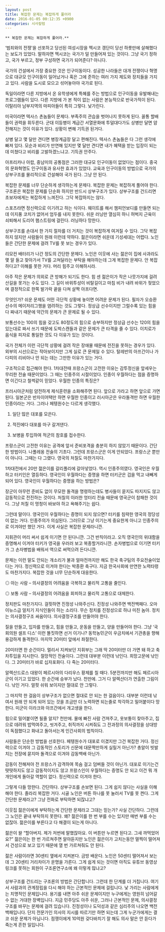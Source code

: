 ```yaml
---
layout: post
title: 복잡한 문제는 복잡하게 풀어라
date: 2016-01-05 00:12:35 +0900
categories: 시사칼럼
---
```

 


    ** 복잡한 문제는 복잡하게 풀어라.** 

  


‘범죄와의 전쟁’을 선포하고 당선된 여성시장을 멕시코 갱단이 당선 하룻만에 살해했다는 보도가 있었다. 말하자면 멕시코는 국가가 덜 만들어져 있는 것이다. 그냥 국기 정하고, 국가 부르고, 정부 구성하면 국가가 되어준다? 아니다. 

  


국가의 건설에서 가장 중요한 것은 인구이동이다. 성공한 나라들은 대개 전쟁이나 혁명으로 대규모 인구이동이 일어났거나 혹은 그에 준하는 여러 가지 제도와 장치들을 가지고 있다. 사람을 도시로 모으고 섞어놓아야 국가로 된다. 

  


독일이라면 다른 지방에서 온 유학생에게 특혜를 주는 방법으로 인구이동을 유발해내는 프로그램들이 있다. 다른 지방에 가 본 적이 없는 사람은 본능적으로 반국가적이 된다. 이탈리아 남부지역의 마피아들이 특히 그렇다. 낯가린다. 

  


미국이라면 텍사스 촌놈들이 문제다. 부족주의 관습을 벗어나지 못하게 된다. 꼴통 할배들이 권력을 휘두른다. 군대 이등병이 계급간 서열문화에 투덜대다가도 상병만 달면 얌전해지는 것이 이유가 있다. 상황이 변해 기득권 된거다.

  


상병 달고 몇 달만 견디면 병장계급장 달고 편해진다. 텍사스 촌놈들은 다 그런 생각에 빠져 있다. 모순과 비리가 만연해 있지만 몇 달만 견디면 내가 혜택을 받는 입장이 되는데 미쳤다고 비리를 고발하겠느냐고. 기득권 안주다.

  


아프리카나 아랍, 중남미의 공통점은 그러한 대규모 인구이동이 없었다는 점이다. 중국의 문화혁명도 인구이동과 유사한 효과가 있었다. 교육과 인구이동의 방법으로 국가의 상부구조를 물리적으로 건설해야 국가 된다. 그냥 안 된다.

  


복잡한 문제를 너무 단순하게 생각하는게 문제다. 복잡한 문제는 복잡하게 풀어야 한다. 구조론은 복잡한 문제를 단순화 하지만 반드시 상부구조가 있다. 상부구조를 건드리면 초보자에게는 복잡하게 느껴진다. 그닥 복잡하지는 않다.

  


스포츠라면 정신력으로 이기려고 하는 식이다. 웨이트를 해서 챔피언보디를 만들면 되는데 이지풍 코치가 없어서 엄두를 내지 못한다. 쉬운 러닝만 열심히 하니 허벅지 근육이 쇠퇴해서 도리어 햄스트링에 걸린다. 러닝하다 망한다.

  


상부구조를 손대서 한 가지 절차를 더 거치는 것이 복잡하게 여겨질 수 있다. 그닥 복잡하지 않지만 사람들이 원래 이런데 약하다. 젊은이라면 쉬운데 기성세대는 어렵다. 노인들은 간단한 문제에 걸려 TV를 못 보는 경우가 있다.

  


리모컨 배터리가 나간 정도의 간단한 문제다. 노인은 이웃에 사는 젊은이 집에 사과라도 몇 알 들고 찾아가서 TV를 고쳐달라는 부탁을 해야하는데 그게 복잡한 문제다. 안 복잡하다고? 이해를 못한 거다. 머리 힘주고 이해하시라. 

  


아주 작은 문제가 의외로 큰 방해가 되기도 한다. 힘 센 젊은이가 작은 나뭇가지에 걸려 산길을 못가는 수도 있다. 그 길이 바위투성이 비탈길이고 마침 비가 내려 바위가 젖었으며 결정적으로 한쪽 발가락 끝을 다쳐 살짝 아프다면. 

  


무엇인가? 쉬운 문제도 어떤 극단적 상황에 놓이면 어려운 문제가 된다. 필자가 오승환 선수의 메이저리그행을 염려하는 것도 그렇다. 정상급 선수이지만 그럴수록 있는 힘을 다 짜내기 때문에 약간의 문제가 큰 문제로 될 수 있다. 

  


보통선수는 100의 힘을 갖고도 80정도의 힘으로 승부하지만 정상급 선수는 120의 힘을 있는대로 짜서 쓰기 때문에 도박스캔들과 같은 문제가 큰 타격을 줄 수 있다. 이치로가 음식을 피자로 통일한 것도 다 이유가 있는 것이다.

  


국가 전체가 이런 극단적 상황에 걸려 작은 장애물 때문에 전진을 못하는 경우가 있다. 외부의 시선으로는 작아보이지만 그게 실로 큰 문제일 수 있다. 탈레반의 아프간이나 가다피의 리비아나 안 되는 데는 그만한 이유가 있는 거다. 

  


구조적으로 접근해야 한다. 1차대전때 프랑스군이 고전한 이유는 감투정신을 앞세우는 무리한 전술 때문이었다. 그 때는 인종주의 시절이었다. 인종이 우월하다는 점을 증명하면 이긴다고 철썩같이 믿었다. 우월한 인종의 특징은? 

  


프러시아군처럼 얌전하게 제식훈련을 소화해주면 된다. 앞으로 가라고 하면 앞으로 가면 된다. 일본군은 반자이어택만 하면 우월한 인종이고 러시아군은 우라돌격만 하면 우월한 인종이라는 거다. 그러나 페텡원수는 다르게 생각했다. 

  


1) 일단 많은 대포를 모은다.  
      
2) 적진에다 대포를 마구 갈겨댄다.  
      
3) 보병을 투입하여 적군의 참호를 접수한다. 

  


프랑스군이 고전한 이유는 공격에 앞서 준비포격을 충분히 하지 않았기 때문이다. 간단한 방법이다. 나폴레옹 전술의 기초다. 그런데 프랑스군은 이게 안되었다. 프랑스군 뿐만이 아니다. 그때는 다 그랬다. 영국의 처칠도 마찬가지다. 

  


1차대전에서 20만 젊은이를 갈리폴리에 갈아넣었다. 역시 인종주의였다. 영국인은 우월하고 터키인은 열등하다. 영국인이 우월하다는 증명을 하면 터키군은 겁을 먹고 내빼게 되어 있다. 영국인이 우월하다는 증명을 하는 방법은? 

  


장군이 아무런 준비도 없이 무모한 돌격을 명령하는데도 병사들이 묻지도 따지지도 않고 감동적으로 전진하는 것이다. 처칠의 이러한 엉터리 전술 때문에 영국군이 참패한 것이다. 그냥 처칠 이 멍청이 바보야 하고 욕해주기는 쉽다. 

  


그런데 말이다. 영국인이 우월하다는 증명이 되지 않으면? 터키를 침략한 영국의 정당성이 없는 거다. 인종주의가 의심된다. 그러므로 그냥 이기는게 중요한게 아니고 인종주의로 이겨야만 했던 거다. 이게 사실은 복잡한 문제라니깐. 

  


지휘관이 머리 써서 쉽게 이기면 안 된다니깐. 그건 반칙이라고. 오직 영국인의 위대함을 증명해서 이겨야 터키가 영국을 우러러 보고 복종할거라니깐. 손자병법으로 이기면 터키가 그 손자병법을 배워서 역으로 써먹으려 든다니깐. 

  


문제는 이런 말도 안되는 개소리가 불과 얼마전까지만 해도 한국 축구팀의 주요전술이었다는 거다. 정신력으로 이겨야 한다는 박종환 축구다. 지금 한국사회에 만연한 노력타령도 마찬가지다. 복잡한 것을 너무 단순하게 대응한다. 

  


◎ 아는 사람 – 의사결정의 어려움을 극복하고 물리적 고통을 줄인다.

◎ 보통 사람 – 의사결정의 어려움을 회피하고 물리적 고통으로 대체한다. 

  


정치판도 마찬가지다. 걸핏하면 진정성 나와주신다. 진정성 나와주면 백전백패다. 오마이뉴스급 얼치기 지식인들이 하는 소리다. 무슨 정치를 진정성으로 하냐 미친 놈아. 정치는 의사결정구조 싸움이다. 의사결정구조를 만들어야 한다. 

  


질을 만들고, 입자를 만들고, 힘을 만들고, 운동을 만들고, 양을 만들어야 한다. 그냥 ‘국회의원 셀프 디스’ 이런 똘짓하면 선거 이기나? 동학농민군이 우금치에서 기관총을 향해 용감하게 돌격한다. 마지막 20미터 앞에서 좌절한다. 

  


20미터면 한 순간이다. 멀리서 지켜보던 지휘부는 그래 딱 20미터만 더 가면 돼 하고 축차투입을 지시한다. 절망적인 전술이다. 그런데 대부분 이런데 낚인다. 희망고문에 낚인다. 그 20미터가 바로 십자포화다. 다 죽는 20미터다. 

  


알렉산드로스 대왕이 페르시아의 다리우스 황제를 칠 때다. 5분전까지만 해도 페르시아군이 이기고 있었다. 한 순간에 승부가 났다. 천만에. 그거 다 알렉산더가 연출한 그림이다. 낚인 거다. 얼핏 쉬워 보이지만 절대로 안 그렇다.

  


그 마지막 한 걸음이 상부구조가 없으면 절대로 안 되는 한 걸음이다. 대부분 이런데 낚여서 원래 안 되게 되어 있는 것을 조금만 더 노력하면 되는줄로 착각하고 밀어붙이다 망한다. 미군이 이라크와 아프간에서 개고생을 한다. 

  


힘으로 밀어붙이면 될줄 알지? 천만에. 물에 빠진 사람 건져주고, 옷보퉁이 찾아주고, 집으로 데려워 밥먹여주고, 씻겨주고, 취직까지 시켜줘도 그 전과정의 의사결정을 상대방이 독점했다고 화내고 돌아서는게 인간사회의 법칙이다. 

  


사람들은 단순한 방법을 선호한다. 페텡원수가 대포로 이겼지만 그건 복잡한 거다. 정신력으로 이겨야 그 감동적인 스토리가 신문에 대문짝만하게 실릴거 아닌가? 총알이 빗발치는 전장에 묻지마 돌격으로 이겨야 감동백배 아닌가. 

  


감동이 전해져야 전 프랑스가 감격하여 목숨 걸고 덤벼들 것이 아닌가. 대포로 이기는건 떳떳하지도 않고 감동적이지도 않고 프랑스인이 우월하다는 증명도 안 되고 이건 뭐 개개인에게 돌아갈 역할이 없다. 정신력으로 이겨야 한다. 

  


그렇게 다들 망한다. 간단하다. 상부구조를 손보면 된다. 그게 쉽지 않다는 사실을 이해해야 한다. 졸라리 복잡한 거다. 시골 노인은 버튼 하나를 못 눌러서 TV를 못 켠다. 그게 간단한 문제라고? 그냥 전화로 부탁하면 되잖냐고? 

  


이웃집 젊은이에게 부탁하는게 간단한 문제라고 그대는 믿는가? 사실 간단하다. 그런데 그 노인은 끝내 부탁하지 못한다. 왜? 젊은이를 한 번 부를 수는 있지만 매번 부를 수는 없잖아. 젊은이를 부른다고 다 해결이 되는게 아니다. 

  


젊은이 왈 “할아버지. 제가 저번에 말했잖아요. 이 버튼만 누르면 된다고. 그새 까먹었어요?” 젊은이는 한 번 가르쳐주면 알아듣지만 노인은 젊은이가 고치는동안 멀찍이 떨어져서 건성으로 보고 있기 때문에 열 번 가르쳐줘도 안 된다. 

  


젊은 사람이라면 30센티 옆에서 지켜본다. 금방 배운다. 노인은 50센티 떨어져서 보는데 그 20센티 거리차이가 운명을 가른다. 그게 쉽게 되는 것이면 아직도 유튜브 동영상 링크를 못하는 회원이 구조론연구소에 왜 이렇게 많냐고? 

  


###

  


상부구조를 건드리는 구조론의 방법은 간단합니다. 그런데 한 단계를 더 거칩니다. 여기서 사람과의 관계정립을 다시 해야 하는 근본적인 문제에 걸립니다. 낯 가리는 사람에게는 치명적인 문제입니다. 용기를 내면 아주 쉬운 문제이지만 누구에게는 영원히 넘어갈 수 없는 거대한 장벽입니다. 지금 민주당도 아주 쉬운, 그러나 근본적인 문제, 의사결정구조를 바꾸는 문제에 걸려 있습니다. 진정성이나 도덕성과 같은 심리주의 나오면 백전백패입니다. 단지 전문가인 의사의 지시를 따르기만 하면 되는데 그게 누군가에게는 결코 쉬운 문제가 아닙니다. 점쟁이에게 10억원 갖다바치기 잘 해도 의사 말은 안 듣다가 죽는게 흔한 일입니다.